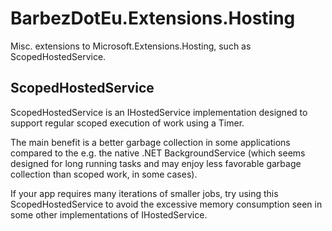 # BarbezDotEu.Extensions.Hosting
Misc. extensions to Microsoft.Extensions.Hosting, such as ScopedHostedService.

## ScopedHostedService
ScopedHostedService is an IHostedService implementation designed to support regular scoped execution of work using a Timer.

The main benefit is a better garbage collection in some applications compared to the e.g. the native .NET BackgroundService
(which seems designed for long running tasks and may enjoy less favorable garbage collection than scoped work, in some cases).

If your app requires many iterations of smaller jobs, try using this ScopedHostedService to avoid the excessive memory consumption seen in some other implementations of IHostedService.
